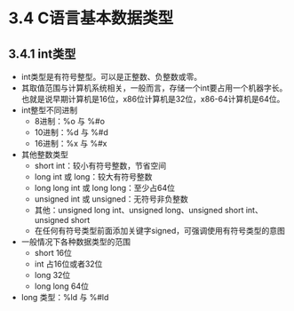 # 3.4 C语言基本数据类型

## 3.4.1 int类型

* int类型是有符号整型。可以是正整数、负整数或零。
* 其取值范围与计算机系统相关，一般而言，存储一个int要占用一个机器字长。
也就是说早期计算机是16位，x86位计算机是32位，x86-64计算机是64位。
* int整型不同进制
    - 8进制：%o 与 %#o
    - 10进制：%d 与 %#d
    - 16进制：%x 与 %#x
* 其他整数类型
    - short int：较小有符号整数，节省空间
    - long int 或 long：较大有符号整数
    - long long int 或 long long：至少占64位
    - unsigned int 或 unsigned：无符号非负整数
    - 其他：unsigned long int、unsigned long、unsigned short int、unsigned short
    - 在任何有符号类型前面添加关键字signed，可强调使用有符号类型的意图
* 一般情况下各种数据类型的范围
    - short 16位
    - int 占16位或者32位
    - long 32位
    - long long 64位
* long 类型：%ld 与 %#ld